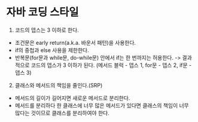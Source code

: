 # 자바 코딩 스타일

1. 코드의 뎁스는 3 이하로 한다.

* 조건문은 early return(a.k.a. 바운서 패턴)을 사용한다.
* if의 중첩과 else 사용을 제한한다.
* 반복문(for문과 while문, do-while문) 안에서 if는 한 번까지는 허용한다. -> 결과적으로 코드의 뎁스가 3 이하가 된다. (메서드 블럭 - 뎁스 1,  for문 - 뎁스 2, if문 - 뎁스 3)

2. 클래스와 메서드의 책임을 줄인다.(SRP)

* 메서드의 길이가 길어지면 새로운 메서드로 분리한다.
* 메서드를 분리하다 한 클래스에 너무 많은 메서드가 있다면 클래스의 책임이 너무 많다는 것이므로 클래스를 분리하여야 한다.

